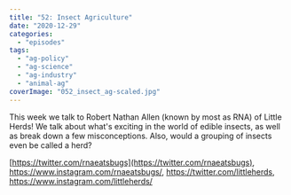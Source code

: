```yaml
---
title: "52: Insect Agriculture"
date: "2020-12-29"
categories: 
  - "episodes"
tags: 
  - "ag-policy"
  - "ag-science"
  - "ag-industry"
  - "animal-ag"
coverImage: "052_insect_ag-scaled.jpg"
---
```


This week we talk to Robert Nathan Allen (known by most as RNA) of Little Herds! We talk about what's exciting in the world of edible insects, as well as break down a few misconceptions. Also, would a grouping of insects even be called a herd?

[https://twitter.com/rnaeatsbugs](https://twitter.com/rnaeatsbugs), https://www.instagram.com/rnaeatsbugs/, https://twitter.com/littleherds, https://www.instagram.com/littleherds/
